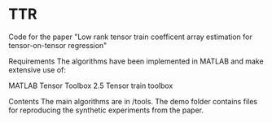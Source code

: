 # TTR
Code for the paper "Low rank tensor train coefficent array estimation for tensor-on-tensor regression"

Requirements
The algorithms have been implemented in MATLAB and make extensive use of:

MATLAB Tensor Toolbox 2.5
Tensor train toolbox


Contents
The main algorithms are in /tools. 
The demo folder contains files for reproducing the synthetic experiments from the paper.

